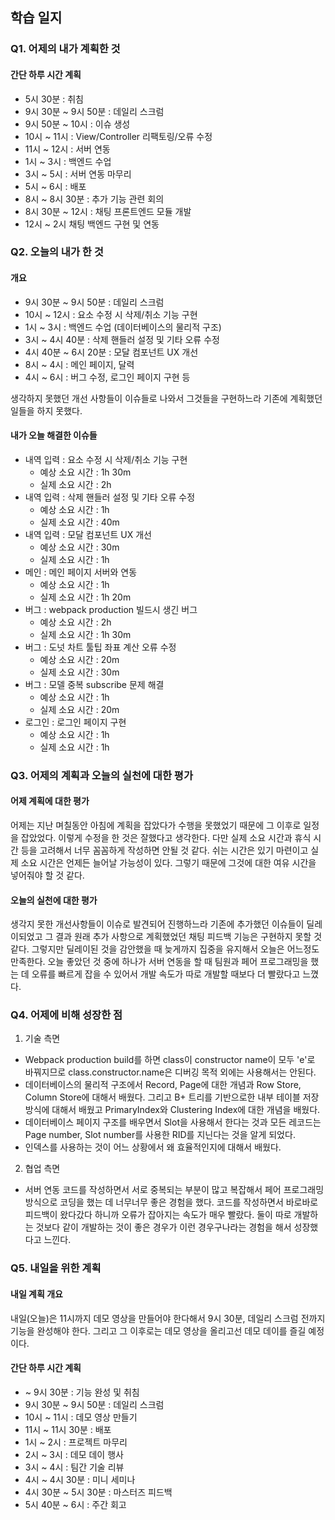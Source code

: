 ## 학습 일지

### Q1. 어제의 내가 계획한 것 <!-- 간단하게 시간단위로 계획한 일 작성 -->

#### 간단 하루 시간 계획 

- 5시 30분 : 취침
- 9시 30분 ~ 9시 50분 : 데일리 스크럼
- 9시 50분 ~ 10시 : 이슈 생성
- 10시 ~ 11시 : View/Controller 리팩토링/오류 수정
- 11시 ~ 12시 : 서버 연동
- 1시 ~ 3시 : 백엔드 수업
- 3시 ~ 5시 : 서버 연동 마무리
- 5시 ~ 6시 : 배포
- 8시 ~ 8시 30분 : 추가 기능 관련 회의
- 8시 30분 ~ 12시 : 채팅 프론트엔드 모듈 개발
- 12시 ~ 2시 채팅 백엔드 구현 및 연동

### Q2. 오늘의 내가 한 것 <!-- 간단하게 시간단위로 한 일 작성 -->

#### 개요

- 9시 30분 ~ 9시 50분 : 데일리 스크럼
- 10시 ~ 12시 : 요소 수정 시 삭제/취소 기능 구현
- 1시 ~ 3시 : 백엔드 수업 (데이터베이스의 물리적 구조)
- 3시 ~ 4시 40분 : 삭제 핸들러 설정 및 기타 오류 수정
- 4시 40분 ~ 6시 20분 : 모달 컴포넌트 UX 개선
- 8시 ~ 4시 : 메인 페이지, 달력 
- 4시 ~ 6시 : 버그 수정, 로그인 페이지 구현 등

생각하지 못했던 개선 사항들이 이슈들로 나와서 그것들을 구현하느라 기존에 계획했던 일들을 하지 못했다.

#### 내가 오늘 해결한 이슈들

- 내역 입력 : 요소 수정 시 삭제/취소 기능 구현
  - 예상 소요 시간 : 1h 30m
  - 실제 소요 시간 : 2h
- 내역 입력 : 삭제 핸들러 설정 및 기타 오류 수정
  - 예상 소요 시간 : 1h
  - 실제 소요 시간 : 40m
- 내역 입력 : 모달 컴포넌트 UX 개선
  - 예상 소요 시간 : 30m
  - 실제 소요 시간 : 1h
- 메인 : 메인 페이지 서버와 연동 
  - 예상 소요 시간 : 1h
  - 실제 소요 시간 : 1h 20m
- 버그 : webpack production 빌드시 생긴 버그
  - 예상 소요 시간 : 2h
  - 실제 소요 시간 : 1h 30m
- 버그 : 도넛 차트 툴팁 좌표 계산 오류 수정
  - 예상 소요 시간 : 20m
  - 실제 소요 시간 : 30m
- 버그 : 모델 중복 subscribe 문제 해결
  - 예상 소요 시간 : 1h
  - 실제 소요 시간 : 20m
- 로그인 : 로그인 페이지 구현
  - 예상 소요 시간 : 1h
  - 실제 소요 시간 : 1h

### Q3. 어제의 계획과 오늘의 실천에 대한 평가 <!-- 어제 계획에 대한 평가, 오늘 실천에 대한 평가 -->

#### 어제 계획에 대한 평가

어제는 지난 며칠동안 아침에 계획을 잡았다가 수행을 못했었기 때문에 그 이후로 일정을 잡았었다. 이렇게 수정을 한 것은 잘했다고 생각한다. 다만 실제 소요 시간과 휴식 시간 등을 고려해서 너무 꼼꼼하게 작성하면 안될 것 같다. 쉬는 시간은 있기 마련이고 실제 소요 시간은 언제든 늘어날 가능성이 있다. 그렇기 때문에 그것에 대한 여유 시간을 넣어줘야 할 것 같다.

#### 오늘의 실천에 대한 평가

생각지 못한 개선사항들이 이슈로 발견되어 진행하느라 기존에 추가했던 이슈들이 딜레이되었고 그 결과 원래 추가 사항으로 계획했었던 채팅 피드백 기능은 구현하지 못할 것 같다. 그렇지만 딜레이된 것을 감안했을 때 늦게까지 집중을 유지해서 오늘은 어느정도 만족한다. 오늘 좋았던 것 중에 하나가 서버 연동을 할 때 팀원과 페어 프로그래밍을 했는 데 오류를 빠르게 잡을 수 있어서 개발 속도가 따로 개발할 때보다 더 빨랐다고 느꼈다.


### Q4. 어제에 비해 성장한 점 <!-- 어제에 비해 더 배운 것들 -->

1. 기술 측면

- Webpack production build를 하면 class이 constructor name이 모두 'e'로 바꿔지므로 class.constructor.name은 디버깅 목적 외에는 사용해서는 안된다.
- 데이터베이스의 물리적 구조에서 Record, Page에 대한 개념과 Row Store, Column Store에 대해서 배웠다. 그리고 B+ 트리를 기반으로한 내부 테이블 저장 방식에 대해서 배웠고 PrimaryIndex와 Clustering Index에 대한 개념을 배웠다.
- 데이터베이스 페이지 구조를 배우면서 Slot을 사용해서 한다는 것과 모든 레코드는 Page number, Slot number를 사용한 RID를 지닌다는 것을 알게 되었다.
- 인덱스를 사용하는 것이 어느 상황에서 왜 효율적인지에 대해서 배웠다.

2. 협업 측면

- 서버 연동 코드를 작성하면서 서로 중복되는 부분이 많고 복잡해서 페어 프로그래밍 방식으로 코딩을 했는 데 너무너무 좋은 경험을 했다. 코드를 작성하면서 바로바로 피드백이 왔다갔다 하니까 오류가 잡아지는 속도가 매우 빨랐다. 둘이 따로 개발하는 것보다 같이 개발하는 것이 좋은 경우가 이런 경우구나라는 경험을 해서 성장했다고 느낀다.

### Q5. 내일을 위한 계획

#### 내일 계획 개요

내일(오늘)은 11시까지 데모 영상을 만들어야 한다해서 9시 30분, 데일리 스크럼 전까지 기능을 완성해야 한다. 그리고 그 이후로는 데모 영상을 올리고선 데모 데이를 즐길 예정이다.

#### 간단 하루 시간 계획

- ~ 9시 30분 : 기능 완성 및 취침
- 9시 30분 ~ 9시 50분 : 데일리 스크럼
- 10시 ~ 11시 : 데모 영상 만들기
- 11시 ~ 11시 30분 : 배포
- 1시 ~ 2시 : 프로젝트 마무리
- 2시 ~ 3시 : 데모 데이 행사
- 3시 ~ 4시 : 팀간 기술 리뷰
- 4시 ~ 4시 30분 : 미니 세미나
- 4시 30분 ~ 5시 30분 : 마스터즈 피드백
- 5시 40분 ~ 6시 : 주간 회고
